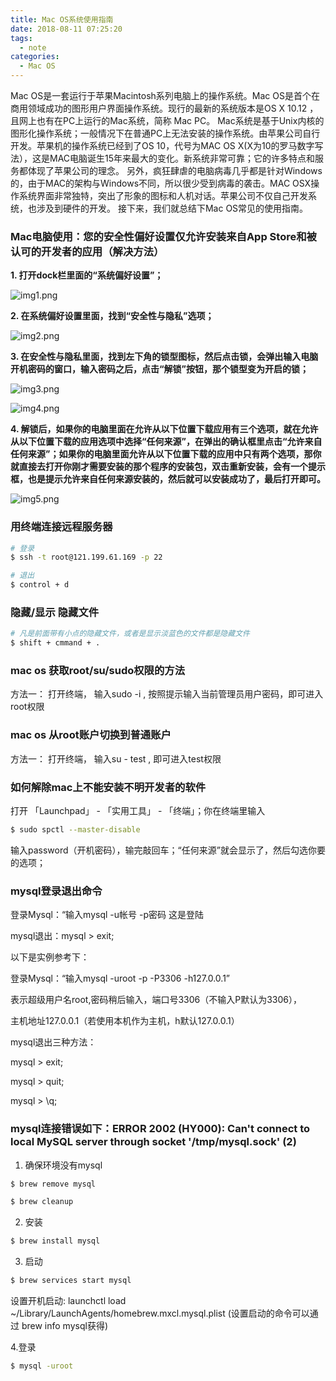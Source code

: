 ```yaml
---
title: Mac OS系统使用指南
date: 2018-08-11 07:25:20
tags:
  - note
categories:
  - Mac OS
---
```


Mac OS是一套运行于苹果Macintosh系列电脑上的操作系统。Mac OS是首个在商用领域成功的图形用户界面操作系统。现行的最新的系统版本是OS X 10.12 ，且网上也有在PC上运行的Mac系统，简称 Mac PC。
Mac系统是基于Unix内核的图形化操作系统；一般情况下在普通PC上无法安装的操作系统。由苹果公司自行开发。苹果机的操作系统已经到了OS 10，代号为MAC OS X(X为10的罗马数字写法），这是MAC电脑诞生15年来最大的变化。新系统非常可靠；它的许多特点和服务都体现了苹果公司的理念。
另外，疯狂肆虐的电脑病毒几乎都是针对Windows的，由于MAC的架构与Windows不同，所以很少受到病毒的袭击。MAC OSX操作系统界面非常独特，突出了形象的图标和人机对话。苹果公司不仅自己开发系统，也涉及到硬件的开发。
接下来，我们就总结下Mac OS常见的使用指南。

### Mac电脑使用：您的安全性偏好设置仅允许安装来自App Store和被认可的开发者的应用（解决方法）

**1. 打开dock栏里面的“系统偏好设置”；**

![img1.png](/images/macos-tutorial/img1.png)

**2. 在系统偏好设置里面，找到“安全性与隐私”选项；**

![img2.png](/images/macos-tutorial/img2.png)

**3. 在安全性与隐私里面，找到左下角的锁型图标，然后点击锁，会弹出输入电脑开机密码的窗口，输入密码之后，点击“解锁”按钮，那个锁型变为开启的锁；**

![img3.png](/images/macos-tutorial/img3.png)

![img4.png](/images/macos-tutorial/img4.png)

**4. 解锁后，如果你的电脑里面在允许从以下位置下载应用有三个选项，就在允许从以下位置下载的应用选项中选择“任何来源”，在弹出的确认框里点击“允许来自任何来源”；如果你的电脑里面允许从以下位置下载的应用中只有两个选项，那你就直接去打开你刚才需要安装的那个程序的安装包，双击重新安装，会有一个提示框，也是提示允许来自任何来源安装的，然后就可以安装成功了，最后打开即可。**

![img5.png](/images/macos-tutorial/img5.png)

### 用终端连接远程服务器
``` bash
# 登录
$ ssh -t root@121.199.61.169 -p 22

# 退出
$ control + d
```
### 隐藏/显示 隐藏文件

``` bash
# 凡是前面带有小点的隐藏文件，或者是显示淡蓝色的文件都是隐藏文件
$ shift + cmmand + .
```

### mac os 获取root/su/sudo权限的方法

方法一：  打开终端， 输入sudo -i ,  按照提示输入当前管理员用户密码，即可进入root权限

### mac os 从root账户切换到普通账户

方法一：  打开终端， 输入su - test ,  即可进入test权限

### 如何解除mac上不能安装不明开发者的软件

打开 「Launchpad」 - 「实用工具」 - 「终端」；你在终端里输入

```bash
$ sudo spctl --master-disable
```

输入password（开机密码），输完敲回车；“任何来源”就会显示了，然后勾选你要的选项；

### mysql登录退出命令

登录Mysql：“输入mysql -u帐号 -p密码 这是登陆

mysql退出：mysql > exit;

以下是实例参考下：

登录Mysql：“输入mysql -uroot -p -P3306 -h127.0.0.1”

表示超级用户名root,密码稍后输入，端口号3306（不输入P默认为3306），

主机地址127.0.0.1（若使用本机作为主机，h默认127.0.0.1）

mysql退出三种方法：

mysql > exit;

mysql > quit;

mysql > \q;

### mysql连接错误如下：ERROR 2002 (HY000): Can't connect to local MySQL server through socket '/tmp/mysql.sock' (2)

1. 确保环境没有mysql
``` bash
$ brew remove mysql

$ brew cleanup
```

2. 安装 
``` bash
$ brew install mysql
```

3. 启动
```bash
$ brew services start mysql
```
设置开机启动: launchctl load ~/Library/LaunchAgents/homebrew.mxcl.mysql.plist (设置启动的命令可以通过 brew info mysql获得)

4.登录
``` bash
$ mysql -uroot
```






